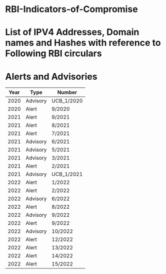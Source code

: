 # RBI-Indicators-of-Compromise
# List of IPV4 Addresses, Domain names and Hashes with reference to Following RBI circulars  
# Alerts and Advisories

| Year | Type       | Number      |
|------|------------|-------------|
| 2020 | Advisory   | UCB_1/2020  |
| 2020 | Alert      | 9/2020      |
| 2021 | Alert      | 9/2021      |
| 2021 | Alert      | 8/2021      |
| 2021 | Alert      | 7/2021      |
| 2021 | Advisory   | 6/2021      |
| 2021 | Advisory   | 5/2021      |
| 2021 | Advisory   | 3/2021      |
| 2021 | Alert      | 2/2021      |
| 2021 | Advisory   | UCB_1/2021  |
| 2022 | Alert      | 1/2022      |
| 2022 | Alert      | 2/2022      |
| 2022 | Advisory   | 6/2022      |
| 2022 | Alert      | 8/2022      |
| 2022 | Advisory   | 9/2022      |
| 2022 | Alert      | 9/2022      |
| 2022 | Advisory   | 10/2022     |
| 2022 | Alert      | 12/2022     |
| 2022 | Alert      | 13/2022     |
| 2022 | Alert      | 14/2022     |
| 2022 | Alert      | 15/2022     |


